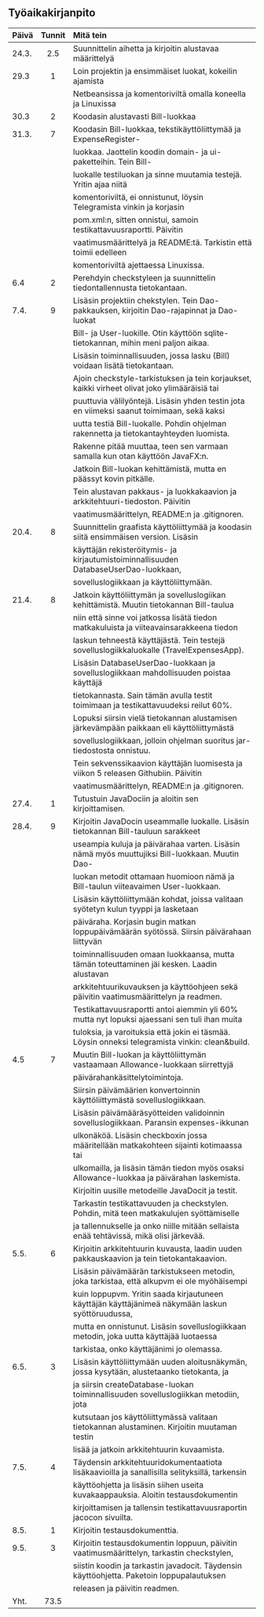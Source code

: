## Työaikakirjanpito

| Päivä | Tunnit | Mitä tein                                               |
| ------|:------:|:--------------------------------------------------------|
| 24.3. |  2.5   | Suunnittelin aihetta ja kirjoitin alustavaa määrittelyä |
| 29.3  |  1     | Loin projektin ja ensimmäiset luokat, kokeilin ajamista |
|       |	 | Netbeansissa ja komentoriviltä omalla koneella ja Linuxissa
| 30.3  |  2     | Koodasin alustavasti Bill-luokkaa |
| 31.3. |  7     | Koodasin Bill-luokkaa, tekstikäyttöliittymää ja ExpenseRegister-|
|       |        | luokkaa. Jaottelin koodin domain- ja ui-paketteihin. Tein Bill-|
|       |        | luokalle testiluokan ja sinne muutamia testejä. Yritin ajaa niitä|
|       |        | komentoriviltä, ei onnistunut, löysin Telegramista vinkin ja korjasin| 
|       |        | pom.xml:n, sitten onnistui, samoin testikattavuusraportti. Päivitin |
|       |        | vaatimusmäärittelyä ja README:tä. Tarkistin että toimii edelleen|
|       |        | komentoriviltä ajettaessa Linuxissa. |
|  6.4  |   2    | Perehdyin checkstyleen ja suunnittelin tiedontallennusta tietokantaan.  |
|  7.4. |   9    | Lisäsin projektiin chekstylen. Tein Dao-pakkauksen, kirjoitin Dao-rajapinnat ja Dao-luokat |
|       |        | Bill- ja User-luokille. Otin käyttöön sqlite-tietokannan, mihin meni paljon aikaa.| 
|       |        | Lisäsin toiminnallisuuden, jossa lasku (Bill) voidaan lisätä tietokantaan. 
|       |        | Ajoin checkstyle-tarkistuksen ja tein korjaukset, kaikki virheet olivat joko ylimääräisiä tai|
|       |        | puuttuvia välilyöntejä. Lisäsin yhden testin jota en viimeksi saanut toimimaan, sekä kaksi|
|       |        | uutta testiä Bill-luokalle. Pohdin ohjelman rakennetta ja tietokantayhteyden luomista.|
|       |        | Rakenne pitää muuttaa, teen sen varmaan samalla kun otan käyttöön JavaFX:n.|
|       |        | Jatkoin Bill-luokan kehittämistä, mutta en päässyt kovin pitkälle. |
|       |        | Tein alustavan pakkaus- ja luokkakaavion ja arkkitehtuuri-tiedoston. Päivitin |
|       |        | vaatimusmäärittelyn, README:n ja .gitignoren.|
| 20.4. |   8    | Suunnittelin graafista käyttöliittymää ja koodasin siitä ensimmäisen version. Lisäsin| 
|       |        | käyttäjän rekisteröitymis- ja kirjautumistoiminnallisuuden DatabaseUserDao-luokkaan,| 
|       |        | sovelluslogiikkaan ja käyttöliittymään.|
| 21.4. |   8    | Jatkoin käyttöliittymän ja sovelluslogiikan kehittämistä. Muutin tietokannan Bill-taulua|
|       |        | niin että sinne voi jatkossa lisätä tiedon matkakuluista ja viiteavainsarakkeena tiedon|
|       |        | laskun tehneestä käyttäjästä. Tein testejä sovelluslogiikkaluokalle (TravelExpensesApp).|
|       |        | Lisäsin DatabaseUserDao-luokkaan ja sovelluslogiikkaan mahdollisuuden poistaa käyttäjä|
|       |        | tietokannasta. Sain tämän avulla testit toimimaan ja testikattavuudeksi reilut 60%.| 
|       |        | Lopuksi siirsin vielä tietokannan alustamisen järkevämpään paikkaan eli käyttöliittymästä| 
|       |        | sovelluslogiikkaan, jolloin ohjelman suoritus jar-tiedostosta onnistuu.| 
|       |        | Tein sekvenssikaavion käyttäjän luomisesta ja viikon 5 releasen Githubiin. Päivitin |
|       |        | vaatimusmäärittelyn, README:n ja .gitignoren.|
| 27.4. |    1   | Tutustuin JavaDociin ja aloitin sen kirjoittamisen.|
| 28.4. |    9   | Kirjoitin JavaDocin useammalle luokalle. Lisäsin tietokannan Bill-tauluun sarakkeet|
|       |        | useampia kuluja ja päivärahaa varten. Lisäsin nämä myös muuttujiksi Bill-luokkaan. Muutin Dao-|
|       |        | luokan metodit ottamaan huomioon nämä ja Bill-taulun viiteavaimen User-luokkaan. |
|       |        | Lisäsin käyttöliittymään kohdat, joissa valitaan syötetyn kulun tyyppi ja lasketaan|
|       |        | päiväraha. Korjasin bugin matkan loppupäivämäärän syötössä. Siirsin päivärahaan liittyvän|
|       |        | toiminnallisuuden omaan luokkaansa, mutta tämän toteuttaminen jäi kesken. Laadin alustavan|
|       |        | arkkitehtuurikuvauksen ja käyttöohjeen sekä päivitin vaatimusmäärittelyn ja readmen.|
|       |        | Testikattavuusraportti antoi aiemmin yli 60% mutta nyt lopuksi ajaessani sen tuli ihan muita|
|       |        | tuloksia, ja varoituksia että jokin ei täsmää. Löysin onneksi telegramista vinkin: clean&build.|
| 4.5   |    7   | Muutin Bill-luokan ja käyttöliittymän vastaamaan Allowance-luokkaan siirrettyjä 
|       |        | päivärahankäsittelytoimintoja.|
|       |        | Siirsin päivämäärien konvertoinnin käyttöliittymästä sovelluslogiikkaan.| 
|       |        | Lisäsin päivämääräsyötteiden validoinnin sovelluslogiikkaan. Paransin expenses-ikkunan |
|       |        | ulkonäköä. Lisäsin checkboxin jossa määritellään matkakohteen sijainti kotimaassa tai |
|       |        | ulkomailla, ja lisäsin tämän tiedon myös osaksi Allowance-luokkaa ja päivärahan laskemista.| 
|       |        | Kirjoitin uusille  metodeille JavaDocit ja testit.|
|       |        | Tarkastin testikattavuuden ja checkstylen. Pohdin, mitä teen matkakulujen syöttämiselle|
|       |        | ja tallennukselle ja onko niille mitään sellaista enää tehtävissä, mikä olisi järkevää.
| 5.5.  |   6    | Kirjoitin arkkitehtuurin kuvausta, laadin uuden pakkauskaavion ja tein tietokantakaavion.|
|       |        | Lisäsin päivämäärän tarkistukseen metodin, joka tarkistaa, että alkupvm ei ole myöhäisempi|
|       |        | kuin loppupvm. Yritin saada kirjautuneen käyttäjän käyttäjänimeä näkymään laskun syöttöruudussa,|
|       |        | mutta en onnistunut. Lisäsin sovelluslogiikkaan metodin, joka uutta käyttäjää luotaessa| 
|       |        | tarkistaa, onko käyttäjänimi jo olemassa.
| 6.5.  |   3    | Lisäsin käyttöliittymään uuden aloitusnäkymän, jossa kysytään, alustetaanko tietokanta, ja|
|       |        | ja siirsin createDatabase-luokan toiminnallisuuden sovelluslogiikkan metodiin, jota|
|       |        | kutsutaan jos käyttöliittymässä valitaan tietokannan alustaminen. Kirjoitin muutaman testin|
|       |        | lisää ja jatkoin arkkitehtuurin kuvaamista.|
| 7.5.  |   4    | Täydensin arkkitehtuuridokumentaatiota lisäkaavioilla ja sanallisilla selityksillä, tarkensin |
|       |        | käyttöohjetta ja lisäsin siihen useita kuvakaappauksia. Aloitin testausdokumentin|
|       |        | kirjoittamisen ja tallensin testikattavuusraportin jacocon sivuilta. |
| 8.5.  |   1    | Kirjoitin testausdokumenttia.|
| 9.5.  |   3    | Kirjoitin testausdokumentin loppuun, päivitin vaatimusmäärittelyn, tarkastin checkstylen,|
|       |        | siistin koodin ja tarkastin javadocit. Täydensin käyttöohjetta. Paketoin loppupalautuksen|
|       |        | releasen ja päivitin readmen.| 
| Yht.  | 73.5   | 

